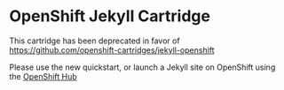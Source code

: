# OpenShift Jekyll Cartridge

This cartridge has been deprecated in favor of https://github.com/openshift-cartridges/jekyll-openshift

Please use the new quickstart, or launch a Jekyll site on OpenShift using the [OpenShift Hub](https://hub.openshift.com/quickstarts/41-jekyll)




